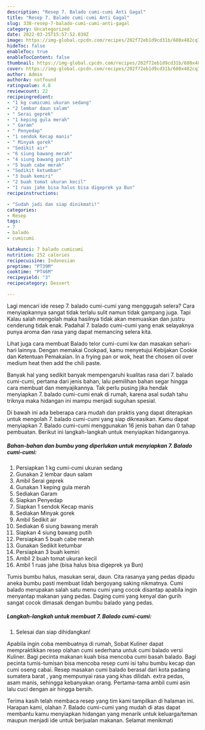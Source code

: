 ```yaml
---
description: "Resep 7. Balado cumi-cumi Anti Gagal"
title: "Resep 7. Balado cumi-cumi Anti Gagal"
slug: 338-resep-7-balado-cumi-cumi-anti-gagal
category: Uncategorized
date: 2022-03-25T15:57:52.039Z
image: https://img-global.cpcdn.com/recipes/202f72eb1d9cd31b/680x482cq70/7-balado-cumi-cumi-foto-resep-utama.jpg
hideToc: false
enableToc: true
enableTocContent: false
thumbnail: https://img-global.cpcdn.com/recipes/202f72eb1d9cd31b/680x482cq70/7-balado-cumi-cumi-foto-resep-utama.jpg
cover: https://img-global.cpcdn.com/recipes/202f72eb1d9cd31b/680x482cq70/7-balado-cumi-cumi-foto-resep-utama.jpg
author: Admin
authorAv: notfound
ratingvalue: 4.8
reviewcount: 22
recipeingredient:
- "1 kg cumicumi ukuran sedang"
- "2 lembar daun salam"
- " Serai geprek"
- "1 keping gula merah"
- " Garam"
- " Penyedap"
- "1 sendok Kecap manis"
- " Minyak gorek"
- "Sedikit air"
- "6 siung bawang merah"
- "4 siung bawang putih"
- "5 buah cabe merah"
- "Sedikit ketumbar"
- "3 buah kemiri"
- "2 buah tomat ukuran kecil"
- "1 ruas jahe bisa halus bisa digeprek ya Bun"
recipeinstructions:

- "Sudah jadi dan siap dinikmati!"
categories:
- Resep
tags:
- 7
- balado
- cumicumi

katakunci: 7 balado cumicumi 
nutrition: 252 calories
recipecuisine: Indonesian
preptime: "PT39M"
cooktime: "PT46M"
recipeyield: "3"
recipecategory: Dessert

---
```



Lagi mencari ide resep 7. balado cumi-cumi yang menggugah selera? Cara menyiapkannya sangat tidak terlalu sulit namun tidak gampang juga. Tapi Kalau salah mengolah maka hasilnya tidak akan memuaskan dan justru cenderung tidak enak. Padahal 7. balado cumi-cumi yang enak selayaknya punya aroma dan rasa yang dapat memancing selera kita.


Lihat juga cara membuat Balado telor cumi-cumi kw dan masakan sehari-hari lainnya. Dengan memakai Cookpad, kamu menyetujui Kebijakan Cookie dan Ketentuan Pemakaian. In a frying pan or wok, heat the chosen oil over medium heat then add the chili paste.

Banyak hal yang sedikit banyak mempengaruhi kualitas rasa dari 7. balado cumi-cumi, pertama dari jenis bahan, lalu pemilihan bahan segar hingga cara membuat dan menyajikannya. Tak perlu pusing jika hendak menyiapkan 7. balado cumi-cumi enak di rumah, karena asal sudah tahu triknya maka hidangan ini mampu menjadi suguhan spesial.


Di bawah ini ada beberapa cara mudah dan praktis yang dapat diterapkan untuk mengolah 7. balado cumi-cumi yang siap dikreasikan. Kamu dapat menyiapkan 7. Balado cumi-cumi menggunakan 16 jenis bahan dan 0 tahap pembuatan. Berikut ini langkah-langkah untuk menyiapkan hidangannya.

<!--inarticleads1-->

##### Bahan-bahan dan bumbu yang diperlukan untuk menyiapkan 7. Balado cumi-cumi:

1. Persiapkan 1 kg cumi-cumi ukuran sedang
1. Gunakan 2 lembar daun salam
1. Ambil  Serai geprek
1. Gunakan 1 keping gula merah
1. Sediakan  Garam
1. Siapkan  Penyedap
1. Siapkan 1 sendok Kecap manis
1. Sediakan  Minyak gorek
1. Ambil Sedikit air
1. Sediakan 6 siung bawang merah
1. Siapkan 4 siung bawang putih
1. Persiapkan 5 buah cabe merah
1. Gunakan Sedikit ketumbar
1. Persiapkan 3 buah kemiri
1. Ambil 2 buah tomat ukuran kecil
1. Ambil 1 ruas jahe (bisa halus bisa digeprek ya Bun)


Tumis bumbu halus, masukan serai, daun. Cita rasanya yang pedas dipadu aneka bumbu pasti membuat lidah bergoyang saking nikmatnya. Cumi balado merupakan salah satu menu cumi yang cocok disantap apabila ingin menyantap makanan yang pedas. Daging cumi yang kenyal dan gurih sangat cocok dimasak dengan bumbu balado yang pedas. 

<!--inarticleads2-->

##### Langkah-langkah untuk membuat 7. Balado cumi-cumi:


1. Selesai dan siap dihidangkan!

Apabila ingin coba membuatnya di rumah, Sobat Kuliner dapat mempraktikkan resep olahan cumi sederhana untuk cumi balado versi Kuliner. Bagi pecinta makanan kuah bisa mencoba cumi basah balado. Bagi pecinta tumis-tumisan bisa mencoba resep cumi isi tahu bumbu kecap dan cumi oseng cabai. Resep masakan cumi balado berasal dari kota padang sumatera barat , yang mempunyai rasa yang khas dilidah. extra pedas, asam manis, sehingga kebanyakan orang. Pertama-tama ambil cumi asin lalu cuci dengan air hingga bersih. 

Terima kasih telah membaca resep yang tim kami tampilkan di halaman ini. Harapan kami, olahan 7. Balado cumi-cumi yang mudah di atas dapat membantu kamu menyiapkan hidangan yang menarik untuk keluarga/teman maupun menjadi ide untuk berjualan makanan. Selamat menikmati
